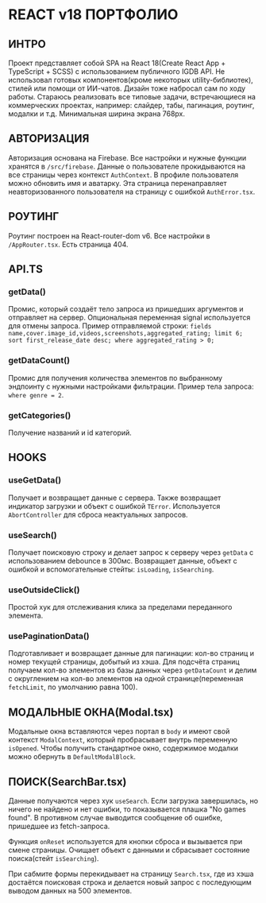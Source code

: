 # REACT v18 ПОРТФОЛИО

## ИНТРО

Проект представляет собой SPA на React 18(Create React App + TypeScript + SCSS) с использованием публичного IGDB API. Не использовал готовых компонентов(кроме некоторых utility-библиотек), стилей или помощи от ИИ-чатов. Дизайн тоже набросал сам по ходу работы. Стараюсь реализовать все типовые задачи, встречающиеся на коммерческих проектах, например: слайдер, табы, пагинация, роутинг, модалки и т.д. Минимальная ширина экрана 768px.

## АВТОРИЗАЦИЯ

Авторизация основана на Firebase. Все настройки и нужные функции хранятся в `/src/firebase`. Данные о пользователе прокидываются на все страницы через контекст `AuthContext`. В профиле пользователя можно обновить имя и аватарку. Эта страница перенаправляет неавторизованного пользователя на страницу с ошибкой `AuthError.tsx`.

## РОУТИНГ

Роутинг построен на React-router-dom v6. Все настройки в `/AppRouter.tsx`. Есть страница 404.

## API.TS

### getData()

Промис, который создаёт тело запроса из пришедших аргументов и отправляет на сервер. Опциональная переменная signal используется для отмены запроса.
Пример отправляемой строки: `fields name,cover.image_id,videos,screenshots,aggregated_rating; limit 6; sort first_release_date desc; where aggregated_rating > 0;`

### getDataCount()

Промис для получения количества элементов по выбранному эндпоинту с нужными настройками фильтрации. Пример тела запроса: `where genre = 2`.

### getCategories()

Получение названий и id категорий.

## HOOKS

### useGetData()

Получает и возвращает данные с сервера. Также возвращает индикатор загрузки и объект с ошибкой `TError`. Используется `AbortController` для сброса неактуальных запросов.

### useSearch()

Получает поисковую строку и делает запрос к серверу через `getData` с использованием debounce в 300мс. Возвращает данные, объект с ошибкой и вспомогательные стейты: `isLoading`, `isSearching`.

### useOutsideClick()

Простой хук для отслеживания клика за пределами переданного элемента.

### usePaginationData()

Подготавливает и возвращает данные для пагинации: кол-во страниц и номер текущей страницы, добытый из хэша. Для подсчёта страниц получаем кол-во элементов из базы данных через `getDataCount` и делим с округлением на кол-во элементов на одной странице(переменная `fetchLimit`, по умолчанию равна 100).

## МОДАЛЬНЫЕ ОКНА(Modal.tsx)

Модальные окна вставляются через портал в `body` и имеют свой контекст `ModalContext`, который пробрасывает внутрь переменную `isOpened`. Чтобы получить стандартное окно, содержимое модалки можно обернуть в `DefaultModalBlock`.

## ПОИСК(SearchBar.tsx)

Данные получаются через хук `useSearch`. Если загрузка завершилась, но ничего не найдено и нет ошибки, то показывается плашка "No games found". В противном случае выводится сообщение об ошибке, пришедшее из fetch-запроса.

Функция `onReset` используется для кнопки сброса и вызывается при смене страницы. Очищает объект с данными и сбрасывает состояние поиска(стейт `isSearching`).

При сабмите формы перекидывает на страницу `Search.tsx`, где из хэша достаётся поисковая строка и делается новый запрос с последующим выводом данных на 500 элементов.
